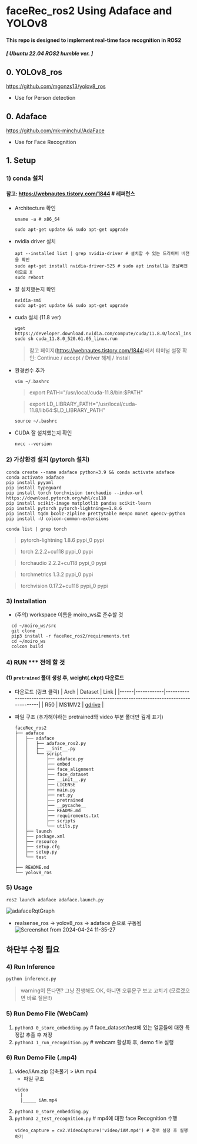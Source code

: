 # faceRec_ros2 Using Adaface and YOLOv8
#### This repo is designed to implement real-time face recognition in ROS2
##### [ Ubuntu 22.04 ROS2 humble ver. ]
## 0. YOLOv8_ros
https://github.com/mgonzs13/yolov8_ros
- Use for Person detection
  
## 0. Adaface
https://github.com/mk-minchul/AdaFace
- Use for Face Recognition

## 1. Setup
### 1) conda 설치
#### 참고: https://webnautes.tistory.com/1844 # 레퍼런스

-  Architecture 확인
    ```
    uname -a # x86_64

    sudo apt-get update && sudo apt-get upgrade
    ```
- nvidia driver 설치

    ```
    apt --installed list | grep nvidia-driver # 설치할 수 있는 드라이버 버전을 확인
    sudo apt-get install nvidia-driver-525 # sudo apt install는 옛날버전이므로 X
    sudo reboot
    ```
- 잘 설치했는지 확인
    ```
    nvidia-smi
    sudo apt-get update && sudo apt-get upgrade
    ```
- cuda 설치 (11.8 ver)
    ```
    wget https://developer.download.nvidia.com/compute/cuda/11.8.0/local_installers/cuda_11.8.0_520.61.05_linux.run
    sudo sh cuda_11.8.0_520.61.05_linux.run
    ```
    > 참고 페이지(https://webnautes.tistory.com/1844)에서 터미널 설정 확인: Continue / accept / Driver 해제 / Install

- 환경변수 추가
    ```
    vim ~/.bashrc
    ```
    > export PATH="/usr/local/cuda-11.8/bin:$PATH"
    
    > export LD_LIBRARY_PATH="/usr/local/cuda-11.8/lib64:$LD_LIBRARY_PATH"

    ```
    source ~/.bashrc
    ```
- CUDA 잘 설치했는지 확인
    ```
    nvcc --version
    ```

### 2) 가상환경 설치 (pytorch 설치)
```
conda create --name adaface python=3.9 && conda activate adaface
conda activate adaface
pip install pyyaml
pip install typeguard
pip install torch torchvision torchaudio --index-url https://download.pytorch.org/whl/cu118
pip install scikit-image matplotlib pandas scikit-learn
pip install pytorch pytorch-lightning==1.8.6
pip install tqdm bcolz-zipline prettytable menpo mxnet opencv-python
pip install -U colcon-common-extensions
```


```
conda list | grep torch
```
> pytorch-lightning         1.8.6                    pypi_0    pypi

> torch                     2.2.2+cu118              pypi_0    pypi

> torchaudio                2.2.2+cu118              pypi_0    pypi

> torchmetrics              1.3.2                    pypi_0    pypi

> torchvision               0.17.2+cu118             pypi_0    pypi


### 3) Installation
- (주의) workspace 이름을 moiro_ws로 준수할 것
```
  cd ~/moiro_ws/src
  git clone
  pip3 install -r faceRec_ros2/requirements.txt
  cd ~/moiro_ws
  colcon build
```

### 4) RUN *** 전에 할 것
#### (1)  ```pretrained``` 폴더 생성 후, weight(.ckpt) 다운로드
- 다운로드 (링크 클릭)
    | Arch | Dataset    | Link                                                                                         |
    |------|------------|----------------------------------------------------------------------------------------------|
    | R50  | MS1MV2     | [gdrive](https://drive.google.com/file/d/1eUaSHG4pGlIZK7hBkqjyp2fc2epKoBvI/view?usp=sharing) |

- 파일 구조 (추가해야하는 pretrained와 video 부분 폴더만 깊게 표기)
    ```
    faceRec_ros2
    ├── adaface
    │   ├── adaface
    │   │   ├── adaface_ros2.py
    │   │   ├── __init__.py
    │   │   └── script
    │   │       ├── adaface.py
    │   │       ├── embed
    │   │       ├── face_alignment
    │   │       ├── face_dataset
    │   │       ├── __init__.py
    │   │       ├── LICENSE
    │   │       ├── main.py
    │   │       ├── net.py
    │   │       ├── pretrained
    │   │       ├── __pycache__
    │   │       ├── README.md
    │   │       ├── requirements.txt
    │   │       ├── scripts
    │   │       └── utils.py
    │   ├── launch
    │   ├── package.xml
    │   ├── resource
    │   ├── setup.cfg
    │   ├── setup.py
    │   └── test   
    │    
    ├── README.md
    └── yolov8_ros

    ```

### 5) Usage
```
ros2 launch adaface adaface.launch.py
```
![adafaceRqtGraph](https://github.com/MOIRO-KAIROS/faceRec_ros2/assets/114575723/41b6a8bf-2987-4214-8988-bbf7bc2db801)

- realsense_ros -> yolov8_ros -> adaface 순으로 구동됨
![Screenshot from 2024-04-24 11-35-27](https://github.com/MOIRO-KAIROS/faceRec_ros2/assets/114575723/c1d8be5c-20f7-4b3c-be35-6c2f13c1324f)

## 하단부 수정 필요
### 4) Run Inference
```
python inference.py
```

> warning이 뜬다면? 그냥 진행해도 OK, 아니면 오류문구 보고 고치기 (모르겠으면 바로 질문!!)

### 5) Run Demo File (WebCam)


1. ```python3 0_store_embedding.py``` # face_dataset/test에 있는 얼굴들에 대한 특징값 추출 후 저장
2. ```python3 1_run_recognition.py``` # webcam 활성화 후, demo file 실행

### 6) Run Demo File (.mp4)

1. video/iAm.zip 압축풀기 > iAm.mp4
    - 파일 구조
    ```
    video
      |
      |_____ iAm.mp4
    ```
2. ```python3 0_store_embedding.py```
3. ```python3 2_test_recognition.py``` # mp4에 대한 face Recognition 수행
    ```
    video_capture = cv2.VideoCapture('video/iAM.mp4') # 경로 설정 후 실행하기
    ```
